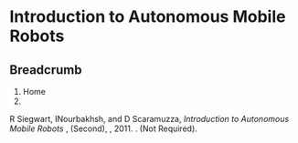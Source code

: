 #  Introduction to Autonomous Mobile Robots

## Breadcrumb

  1. Home
  2. 

R Siegwart, INourbakhsh, and D Scaramuzza, _Introduction to Autonomous Mobile
Robots_ , (Second), , 2011. . (Not Required).

